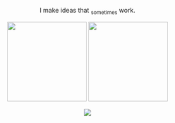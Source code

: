<p align="center">
  I make ideas that <sub>sometimes</sub> work.
</p>

<p align="center">
  <img src="https://github-readme-stats.vercel.app/api?username=brandonpilane&show_icons=true&hide_border=true&title_color=ffffff&icon_color=58a6ff&text_color=cccccc&bg_color=00000000&border_radius=12" height="180"/>
  <img src="https://github-readme-streak-stats.herokuapp.com?user=brandonpilane&hide_border=true&background=00000000&ring=ffffff&fire=58a6ff&currStreakLabel=ffffff&currStreakNum=ffffff&dates=cccccc&sideNums=cccccc&sideLabels=ffffff" height="180"/>
</p>

<p align="center">
  <img src="https://skillicons.dev/icons?i=c,github,arduino,astro,blender,linux,svelte,vite,tailwind,postman,py,js,ubuntu&theme=dark" />
</p>
